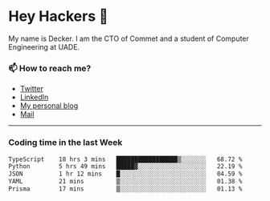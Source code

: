 # Hey Hackers 👋

My name is Decker. I am the CTO of Commet and a student of Computer Engineering at UADE.

### 📫 How to reach me?
- [Twitter](https://x.com/0xDecker) 
- [LinkedIn](https://www.linkedin.com/in/decker-urbano/) 
- [My personal blog](http://decker.sh) 
- [Mail](mailto:me@decker.sh)

---

### Coding time in the last Week

<!--START_SECTION:waka-->

```txt
TypeScript    18 hrs 3 mins   █████████████████▒░░░░░░░   68.72 %
Python        5 hrs 49 mins   █████▓░░░░░░░░░░░░░░░░░░░   22.19 %
JSON          1 hr 12 mins    █░░░░░░░░░░░░░░░░░░░░░░░░   04.59 %
YAML          21 mins         ▒░░░░░░░░░░░░░░░░░░░░░░░░   01.38 %
Prisma        17 mins         ▒░░░░░░░░░░░░░░░░░░░░░░░░   01.13 %
```

<!--END_SECTION:waka-->
